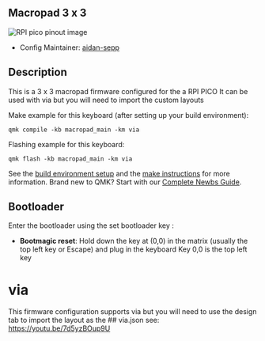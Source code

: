## Macropad 3 x 3

![RPI pico pinout image](https://www.raspberrypi.com/documentation/microcontrollers/images/pico-2-r4-pinout.svg)


* Config Maintainer: [aidan-sepp](https://github.com/aidan-sepp)
## Description
This is a 3 x 3 macropad firmware configured for the a RPI PICO
It can be used with via but you will need to import the custom layouts

Make example for this keyboard (after setting up your build environment):

    qmk compile -kb macropad_main -km via

Flashing example for this keyboard:

    qmk flash -kb macropad_main -km via

See the [build environment setup](https://docs.qmk.fm/#/getting_started_build_tools) and the [make instructions](https://docs.qmk.fm/#/getting_started_make_guide) for more information. Brand new to QMK? Start with our [Complete Newbs Guide](https://docs.qmk.fm/#/newbs).

## Bootloader

Enter the bootloader using the set bootloader key :

* **Bootmagic reset**: Hold down the key at (0,0) in the matrix (usually the top left key or Escape) and plug in the keyboard
Key 0,0 is the top left key

# via

This firmware configuration supports via but you will need to use the design tab to import the layout as the ## via.json
see: https://youtu.be/7d5yzBOup9U
